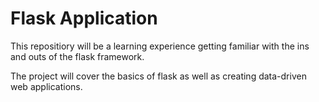# Flask Application

This repositiory will be a learning experience getting familiar with the ins and outs of the flask framework.

The project will cover the basics of flask as well as creating data-driven web applications.

